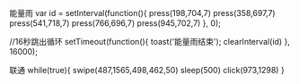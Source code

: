 能量雨
var id = setInterval(function(){
    press(198,704,7)
    press(358,697,7)
    press(541,718,7)
    press(766,696,7)
    press(945,702,7)
}, 0);

//16秒跳出循环
setTimeout(function(){
    toast('能量雨结束');
    clearInterval(id)
}, 16000);

联通
while(true){
    swipe(487,1565,498,462,50)
    sleep(500)
    click(973,1298)
}
